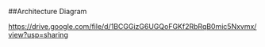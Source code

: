 ##Architecture Diagram

https://drive.google.com/file/d/1BCGGizG6UGQoFGKf2RbRqB0mic5Nxvmx/view?usp=sharing